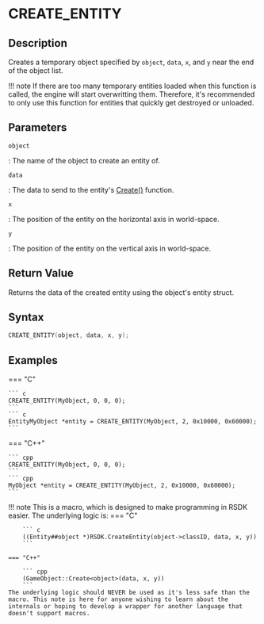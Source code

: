 # CREATE_ENTITY

## Description
Creates a temporary object specified by `object`, `data`, `x`, and `y` near the end of the object list.

!!! note
    If there are too many temporary entities loaded when this function is called, the engine will start overwritting them. Therefore, it's recommended to only use this function for entities that quickly get destroyed or unloaded.

## Parameters
`object`

:   The name of the object to create an entity of.

`data`

:   The data to send to the entity's [Create()](/RSDKv5/Events/Create.md) function.

`x`

:   The position of the entity on the horizontal axis in world-space.

`y`

:   The position of the entity on the vertical axis in world-space.

## Return Value
Returns the data of the created entity using the object's entity struct.

## Syntax
``` c
CREATE_ENTITY(object, data, x, y);
```

## Examples
=== "C"

	``` c
	CREATE_ENTITY(MyObject, 0, 0, 0);
	```
	``` c
	EntityMyObject *entity = CREATE_ENTITY(MyObject, 2, 0x10000, 0x60000);
	```

=== "C++"

	``` cpp
	CREATE_ENTITY(MyObject, 0, 0, 0);
	```
	``` cpp
	MyObject *entity = CREATE_ENTITY(MyObject, 2, 0x10000, 0x60000);
	```

!!! note
    This is a macro, which is designed to make programming in RSDK easier. The underlying logic is:
    === "C"

        ``` c
        ((Entity##object *)RSDK.CreateEntity(object->classID, data, x, y))
        ```

    === "C++"

        ``` cpp
        (GameObject::Create<object>(data, x, y))
        ```
	The underlying logic should NEVER be used as it's less safe than the macro. This note is here for anyone wishing to learn about the internals or hoping to develop a wrapper for another language that doesn't support macros.